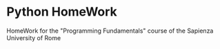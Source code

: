# Python HomeWork
HomeWork for the "Programming Fundamentals" course of the Sapienza University of Rome
